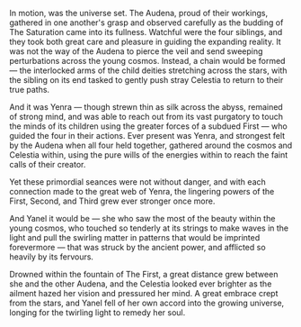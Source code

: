 In motion, was the universe set. The Audena, proud of their workings, gathered in one another's grasp and observed carefully as the budding of The Saturation came into its fullness. Watchful were the four siblings, and they took both great care and pleasure in guiding the expanding reality. It was not the way of the Audena to pierce the veil and send sweeping perturbations across the young cosmos. Instead, a chain would be formed — the interlocked arms of the child deities stretching across the stars, with the sibling on its end tasked to gently push stray Celestia to return to their true paths.

And it was Yenra — though strewn thin as silk across the abyss, remained of strong mind, and was able to reach out from its vast purgatory to touch the minds of its children using the greater forces of a subdued First — who guided the four in their actions. Ever present was Yenra, and strongest felt by the Audena when all four held together, gathered around the cosmos and Celestia within, using the pure wills of the energies within to reach the faint calls of their creator.

Yet these primordial seances were not without danger, and with each connection made to the great web of Yenra, the lingering powers of the First, Second, and Third grew ever stronger once more.

And Yanel it would be — she who saw the most of the beauty within the young cosmos, who touched so tenderly at its strings to make waves in the light and pull the swirling matter in patterns that would be imprinted forevermore — that was struck by the ancient power, and afflicted so heavily by its fervours.

Drowned within the fountain of The First, a great distance grew between she and the other Audena, and the Celestia looked ever brighter as the ailment hazed her vision and pressured her mind. A great embrace crept from the stars, and Yanel fell of her own accord into the growing universe, longing for the twirling light to remedy her soul.